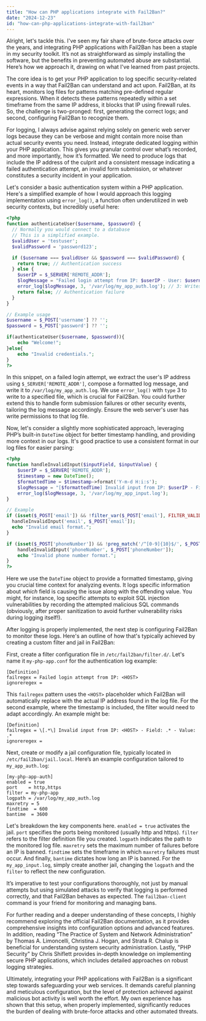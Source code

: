 ```yaml
---
title: "How can PHP applications integrate with Fail2Ban?"
date: "2024-12-23"
id: "how-can-php-applications-integrate-with-fail2ban"
---
```


Alright, let's tackle this. I've seen my fair share of brute-force attacks over the years, and integrating PHP applications with Fail2Ban has been a staple in my security toolkit. It’s not as straightforward as simply installing the software, but the benefits in preventing automated abuse are substantial. Here’s how we approach it, drawing on what I've learned from past projects.

The core idea is to get your PHP application to log specific security-related events in a way that Fail2Ban can understand and act upon. Fail2Ban, at its heart, monitors log files for patterns matching pre-defined regular expressions. When it detects these patterns repeatedly within a set timeframe from the same IP address, it blocks that IP using firewall rules. So, the challenge is two-pronged: first, generating the correct logs; and second, configuring Fail2Ban to recognize them.

For logging, I always advise against relying solely on generic web server logs because they can be verbose and might contain more noise than actual security events you need. Instead, integrate dedicated logging within your PHP application. This gives you granular control over what’s recorded, and more importantly, how it’s formatted. We need to produce logs that include the IP address of the culprit and a consistent message indicating a failed authentication attempt, an invalid form submission, or whatever constitutes a security incident in your application.

Let's consider a basic authentication system within a PHP application. Here's a simplified example of how I would approach this logging implementation using `error_log()`, a function often underutilized in web security contexts, but incredibly useful here:

```php
<?php
function authenticateUser($username, $password) {
  // Normally you would connect to a database
  // This is a simplified example.
  $validUser = 'testuser';
  $validPassword = 'password123';

  if ($username === $validUser && $password === $validPassword) {
    return true; // Authentication success
  } else {
    $userIP = $_SERVER['REMOTE_ADDR'];
    $logMessage = "Failed login attempt from IP: $userIP - User: $username";
    error_log($logMessage, 3, '/var/log/my_app_auth.log'); // 3: Writes to a file
    return false; // Authentication failure
  }
}

// Example usage
$username = $_POST['username'] ?? '';
$password = $_POST['password'] ?? '';

if(authenticateUser($username, $password)){
    echo "Welcome!";
}else{
    echo "Invalid credentials.";
}
?>
```

In this snippet, on a failed login attempt, we extract the user's IP address using `$_SERVER['REMOTE_ADDR']`, compose a formatted log message, and write it to `/var/log/my_app_auth.log`. We use `error_log()` with `type` 3 to write to a specified file, which is crucial for Fail2Ban. You could further extend this to handle form submission failures or other security events, tailoring the log message accordingly. Ensure the web server's user has write permissions to that log file.

Now, let's consider a slightly more sophisticated approach, leveraging PHP’s built-in `DateTime` object for better timestamp handling, and providing more context in our logs. It's good practice to use a consistent format in our log files for easier parsing:

```php
<?php
function handleInvalidInput($inputField, $inputValue) {
    $userIP = $_SERVER['REMOTE_ADDR'];
    $timestamp = new DateTime();
    $formattedTime = $timestamp->format('Y-m-d H:i:s');
    $logMessage = "[$formattedTime] Invalid input from IP: $userIP - Field: $inputField - Value: $inputValue";
    error_log($logMessage, 3, '/var/log/my_app_input.log');
}

// Example
if (isset($_POST['email']) && !filter_var($_POST['email'], FILTER_VALIDATE_EMAIL)) {
  handleInvalidInput('email', $_POST['email']);
  echo "Invalid email format.";
}

if (isset($_POST['phoneNumber']) && !preg_match('/^[0-9]{10}$/', $_POST['phoneNumber'])) {
    handleInvalidInput('phoneNumber', $_POST['phoneNumber']);
    echo "Invalid phone number format.";
}
?>
```

Here we use the `DateTime` object to provide a formatted timestamp, giving you crucial time context for analyzing events. It logs specific information about *which* field is causing the issue along with the offending value. You might, for instance, log specific attempts to exploit SQL injection vulnerabilities by recording the attempted malicious SQL commands (obviously, after proper sanitization to avoid further vulnerability risks during logging itself!).

After logging is properly implemented, the next step is configuring Fail2Ban to monitor these logs. Here's an outline of how that's typically achieved by creating a custom filter and jail in Fail2Ban:

First, create a filter configuration file in `/etc/fail2ban/filter.d/`. Let's name it `my-php-app.conf` for the authentication log example:

```
[Definition]
failregex = Failed login attempt from IP: <HOST>
ignoreregex =
```
This `failregex` pattern uses the `<HOST>` placeholder which Fail2Ban will automatically replace with the actual IP address found in the log file. For the second example, where the timestamp is included, the filter would need to adapt accordingly. An example might be:

```
[Definition]
failregex = \[.*\] Invalid input from IP: <HOST> - Field: .* - Value: .*
ignoreregex =
```

Next, create or modify a jail configuration file, typically located in `/etc/fail2ban/jail.local`. Here’s an example configuration tailored to `my_app_auth.log`:

```
[my-php-app-auth]
enabled = true
port    = http,https
filter = my-php-app
logpath = /var/log/my_app_auth.log
maxretry = 5
findtime  = 600
bantime  = 3600
```

Let's breakdown the key components here. `enabled = true` activates the jail. `port` specifies the ports being monitored (usually http and https). `filter` refers to the filter definition file you created. `logpath` indicates the path to the monitored log file. `maxretry` sets the maximum number of failures before an IP is banned. `findtime` sets the timeframe in which `maxretry` failures must occur. And finally, `bantime` dictates how long an IP is banned. For the `my_app_input.log`, simply create another jail, changing the `logpath` and the `filter` to reflect the new configuration.

It’s imperative to test your configurations thoroughly, not just by manual attempts but using simulated attacks to verify that logging is performed correctly, and that Fail2Ban behaves as expected. The `fail2ban-client` command is your friend for monitoring and managing bans.

For further reading and a deeper understanding of these concepts, I highly recommend exploring the official Fail2Ban documentation, as it provides comprehensive insights into configuration options and advanced features. In addition, reading “The Practice of System and Network Administration” by Thomas A. Limoncelli, Christina J. Hogan, and Strata R. Chalup is beneficial for understanding system security administration. Lastly, "PHP Security" by Chris Shiflett provides in-depth knowledge on implementing secure PHP applications, which includes detailed approaches on robust logging strategies.

Ultimately, integrating your PHP applications with Fail2Ban is a significant step towards safeguarding your web services. It demands careful planning and meticulous configuration, but the level of protection achieved against malicious bot activity is well worth the effort. My own experience has shown that this setup, when properly implemented, significantly reduces the burden of dealing with brute-force attacks and other automated threats.
